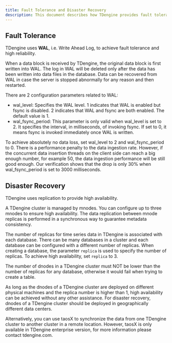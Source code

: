 ```yaml
---
title: Fault Tolerance and Disaster Recovery
description: This document describes how TDengine provides fault tolerance and disaster recovery.
---
```


## Fault Tolerance

TDengine uses **WAL**, i.e. Write Ahead Log, to achieve fault tolerance and high reliability.

When a data block is received by TDengine, the original data block is first written into WAL. The log in WAL will be deleted only after the data has been written into data files in the database. Data can be recovered from WAL in case the server is stopped abnormally for any reason and then restarted.

There are 2 configuration parameters related to WAL:

- wal_level: Specifies the WAL level. 1 indicates that WAL is enabled but fsync is disabled. 2 indicates that WAL and fsync are both enabled. The default value is 1.
- wal_fsync_period: This parameter is only valid when wal_level is set to 2. It specifies the interval, in milliseconds, of invoking fsync. If set to 0, it means fsync is invoked immediately once WAL is written.

To achieve absolutely no data loss, set wal_level to 2 and wal_fsync_period to 0. There is a performance penalty to the data ingestion rate. However, if the concurrent data insertion threads on the client side can reach a big enough number, for example 50, the data ingestion performance will be still good enough. Our verification shows that the drop is only 30% when wal_fsync_period is set to 3000 milliseconds.

## Disaster Recovery

TDengine uses replication to provide high availability.

A TDengine cluster is managed by mnodes. You can configure up to three mnodes to ensure high availability. The data replication between mnode replicas is performed in a synchronous way to guarantee metadata consistency.

The number of replicas for time series data in TDengine is associated with each database. There can be many databases in a cluster and each database can be configured with a different number of replicas. When creating a database, the parameter `replica` is used to specify the number of replicas. To achieve high availability, set `replica` to 3.

The number of dnodes in a TDengine cluster must NOT be lower than the number of replicas for any database, otherwise it would fail when trying to create a table.

As long as the dnodes of a TDengine cluster are deployed on different physical machines and the replica number is higher than 1, high availability can be achieved without any other assistance. For disaster recovery, dnodes of a TDengine cluster should be deployed in geographically different data centers.

Alternatively, you can use taosX to synchronize the data from one TDengine cluster to another cluster in a remote location. However, taosX is only available in TDengine enterprise version, for more information please contact tdengine.com. 
